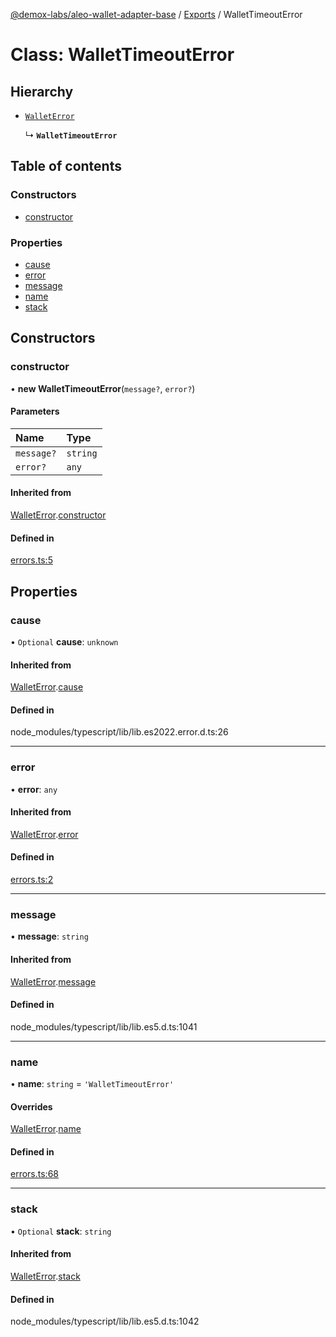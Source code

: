 [@demox-labs/aleo-wallet-adapter-base](../README.md) / [Exports](../modules.md) / WalletTimeoutError

# Class: WalletTimeoutError

## Hierarchy

- [`WalletError`](WalletError.md)

  ↳ **`WalletTimeoutError`**

## Table of contents

### Constructors

- [constructor](WalletTimeoutError.md#constructor)

### Properties

- [cause](WalletTimeoutError.md#cause)
- [error](WalletTimeoutError.md#error)
- [message](WalletTimeoutError.md#message)
- [name](WalletTimeoutError.md#name)
- [stack](WalletTimeoutError.md#stack)

## Constructors

### constructor

• **new WalletTimeoutError**(`message?`, `error?`)

#### Parameters

| Name | Type |
| :------ | :------ |
| `message?` | `string` |
| `error?` | `any` |

#### Inherited from

[WalletError](WalletError.md).[constructor](WalletError.md#constructor)

#### Defined in

[errors.ts:5](https://github.com/demox-labs/leo-wallet-adapter/blob/dbce117/packages/core/base/errors.ts#L5)

## Properties

### cause

• `Optional` **cause**: `unknown`

#### Inherited from

[WalletError](WalletError.md).[cause](WalletError.md#cause)

#### Defined in

node_modules/typescript/lib/lib.es2022.error.d.ts:26

___

### error

• **error**: `any`

#### Inherited from

[WalletError](WalletError.md).[error](WalletError.md#error)

#### Defined in

[errors.ts:2](https://github.com/demox-labs/leo-wallet-adapter/blob/dbce117/packages/core/base/errors.ts#L2)

___

### message

• **message**: `string`

#### Inherited from

[WalletError](WalletError.md).[message](WalletError.md#message)

#### Defined in

node_modules/typescript/lib/lib.es5.d.ts:1041

___

### name

• **name**: `string` = `'WalletTimeoutError'`

#### Overrides

[WalletError](WalletError.md).[name](WalletError.md#name)

#### Defined in

[errors.ts:68](https://github.com/demox-labs/leo-wallet-adapter/blob/dbce117/packages/core/base/errors.ts#L68)

___

### stack

• `Optional` **stack**: `string`

#### Inherited from

[WalletError](WalletError.md).[stack](WalletError.md#stack)

#### Defined in

node_modules/typescript/lib/lib.es5.d.ts:1042
